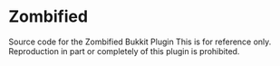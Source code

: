 # Zombified
Source code for the Zombified Bukkit Plugin
This is for reference only. Reproduction in part or completely of this plugin is prohibited.
